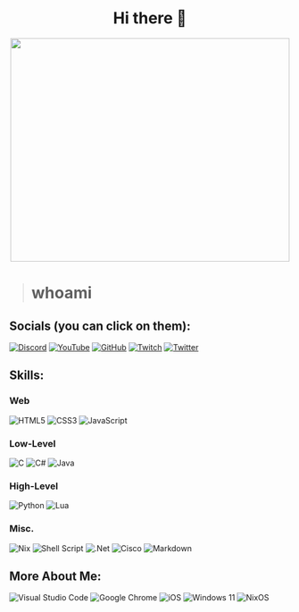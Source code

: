 <h1 align="center">Hi there 👋</h1>
<p align="center">
  <img src="https://encrypted-tbn0.gstatic.com/images?q=tbn:ANd9GcRQpoBrtrbMfloHXXhz-Fwb_R2HsKVHOcwwu7fsIMfxGQ&s" width="500" height="400"/>
</p>

> # whoami

## Socials (you can click on them):
[![Discord](https://img.shields.io/badge/Discord-%235865F2.svg?style=for-the-badge&logo=discord&logoColor=white)](https://discord.gg/xkTjueAsbG) [![YouTube](https://img.shields.io/badge/YouTube-%23FF0000.svg?style=for-the-badge&logo=YouTube&logoColor=white)](https://www.youtube.com/channel/UC9SBqH5Sp4e1sVlnfMn8lEg) [![GitHub](https://img.shields.io/badge/github-%23121011.svg?style=for-the-badge&logo=github&logoColor=white)](https://github.com/CallMeMarcellino) [![Twitch](https://img.shields.io/badge/Twitch-%239146FF.svg?style=for-the-badge&logo=Twitch&logoColor=white)](https://www.twitch.tv/callmelino) [![Twitter](https://img.shields.io/badge/Twitter-%231DA1F2.svg?style=for-the-badge&logo=Twitter&logoColor=white)](https://twitter.com/Excalian1)

## Skills:

### Web
![HTML5](https://img.shields.io/badge/html5-%23E34F26.svg?style=for-the-badge&logo=html5&logoColor=white) ![CSS3](https://img.shields.io/badge/css3-%231572B6.svg?style=for-the-badge&logo=css3&logoColor=white) ![JavaScript](https://img.shields.io/badge/javascript-%23323330.svg?style=for-the-badge&logo=javascript&logoColor=%23F7DF1E)

### Low-Level
![C](https://img.shields.io/badge/c-%2300599C.svg?style=for-the-badge&logo=c&logoColor=white) ![C#](https://img.shields.io/badge/c%23-%23239120.svg?style=for-the-badge&logo=c-sharp&logoColor=white) ![Java](https://img.shields.io/badge/java-%23ED8B00.svg?style=for-the-badge&logo=openjdk&logoColor=white)

### High-Level
![Python](https://img.shields.io/badge/python-3670A0?style=for-the-badge&logo=python&logoColor=ffdd54) ![Lua](https://img.shields.io/badge/lua-%232C2D72.svg?style=for-the-badge&logo=lua&logoColor=white)

### Misc.
![Nix](https://img.shields.io/badge/NIX-5277C3.svg?style=for-the-badge&logo=NixOS&logoColor=white) ![Shell Script](https://img.shields.io/badge/shell_script-%23121011.svg?style=for-the-badge&logo=gnu-bash&logoColor=white) ![.Net](https://img.shields.io/badge/.NET-5C2D91?style=for-the-badge&logo=.net&logoColor=white) ![Cisco](https://img.shields.io/badge/cisco-%23049fd9.svg?style=for-the-badge&logo=cisco&logoColor=black) ![Markdown](https://img.shields.io/badge/markdown-%23000000.svg?style=for-the-badge&logo=markdown&logoColor=white)


## More About Me:
![Visual Studio Code](https://img.shields.io/badge/Visual%20Studio%20Code-0078d7.svg?style=for-the-badge&logo=visual-studio-code&logoColor=white) ![Google Chrome](https://img.shields.io/badge/Google%20Chrome-4285F4?style=for-the-badge&logo=GoogleChrome&logoColor=white) ![iOS](https://img.shields.io/badge/iOS-000000?style=for-the-badge&logo=ios&logoColor=white) ![Windows 11](https://img.shields.io/badge/Windows%2011-%230079d5.svg?style=for-the-badge&logo=Windows%2011&logoColor=white) ![NixOS](https://img.shields.io/badge/NIXOS-5277C3.svg?style=for-the-badge&logo=NixOS&logoColor=white)

<!-- Credit to: https://github.com/Ileriayo/markdown-badges for all (if not most) of the badges. -->
